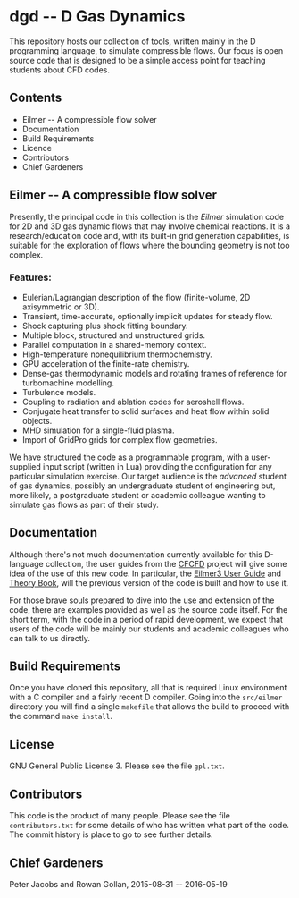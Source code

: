 # dgd -- D Gas Dynamics
This repository hosts our collection of tools, 
written mainly in the D programming language, 
to simulate compressible flows. 
Our focus is open source code that is designed to be a simple access 
point for teaching students about CFD codes.

## Contents
* Eilmer -- A compressible flow solver
* Documentation
* Build Requirements
* Licence
* Contributors
* Chief Gardeners

## Eilmer -- A compressible flow solver
Presently, the principal code in this collection is 
the *Eilmer* simulation code for 2D and 3D gas dynamic flows 
that may involve chemical reactions.
It is a research/education code and, 
with its built-in grid generation capabilities, 
is suitable for the exploration of flows where the bounding geometry 
is not too complex.

### Features:
* Eulerian/Lagrangian description of the flow (finite-volume, 2D axisymmetric or 3D).
* Transient, time-accurate, optionally implicit updates for steady flow.
* Shock capturing plus shock fitting boundary.
* Multiple block, structured and unstructured grids.
* Parallel computation in a shared-memory context.
* High-temperature nonequilibrium thermochemistry.
* GPU acceleration of the finite-rate chemistry.
* Dense-gas thermodynamic models and rotating frames of reference for
  turbomachine modelling.
* Turbulence models.
* Coupling to radiation and ablation codes for aeroshell flows.
* Conjugate heat transfer to solid surfaces and heat flow within 
  solid objects.
* MHD simulation for a single-fluid plasma.
* Import of GridPro grids for complex flow geometries.

We have structured the code as a programmable program, 
with a user-supplied input script (written in Lua) 
providing the configuration for any particular simulation exercise.
Our target audience is the *advanced* student of gas dynamics,
possibly an undergraduate student of engineering but, more likely,
a postgraduate student or academic colleague 
wanting to simulate gas flows as part of their study.

## Documentation
Although there's not much documentation currently available for this
D-language collection, the user guides from 
the [CFCFD](http://cfcfd.mechmining.uq.edu.au) project will
give some idea of the use of this new code.
In particular, 
the [Eilmer3 User Guide](http://cfcfd.mechmining.uq.edu.au/pdf/eilmer3-user-guide.pdf)
and [Theory Book](http://cfcfd.mechmining.uq.edu.au/pdf/eilmer3-theory-book.pdf),
will the previous version of the code is built and how to use it.

For those brave souls prepared to dive into the use and extension of the
code, there are examples provided as well as the source code itself.
For the short term, with the code in a period of rapid development,
we expect that users of the code will be mainly our
students and academic colleagues who can talk to us directly.

## Build Requirements
Once you have cloned this repository, 
all that is required Linux environment with a C compiler and 
a fairly recent D compiler.
Going into the `src/eilmer` directory you will find a single `makefile`
that allows the build to proceed with the command `make install`.

## License
GNU General Public License 3.
Please see the file `gpl.txt`.

## Contributors
This code is the product of many people. 
Please see the file `contributors.txt` for some details of 
who has written what part of the code. 
The commit history is place to go to see further details. 

## Chief Gardeners
Peter Jacobs and Rowan Gollan, 2015-08-31 -- 2016-05-19

